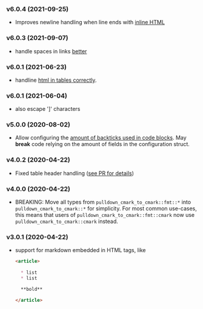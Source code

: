 ### v6.0.4 (2021-09-25)

* Improves newline handling when line ends with 
  [inline HTML](https://github.com/Byron/pulldown-cmark-to-cmark/issues/28)

### v6.0.3 (2021-09-07)

* handle spaces in links [better](https://github.com/Byron/pulldown-cmark-to-cmark/pull/27)

### v6.0.1 (2021-06-23)

* handline [html in tables correctly](https://github.com/Byron/pulldown-cmark-to-cmark/pull/26).

### v6.0.1 (2021-06-04)

* also escape ']' characters

### v5.0.0 (2020-08-02)

* Allow configuring the [amount of backticks used in code blocks](https://github.com/Byron/pulldown-cmark-to-cmark/pull/18). 
  May **break** code relying on the amount of fields in the configuration struct.

### v4.0.2 (2020-04-22)

* Fixed table header handling ([see PR for details](https://github.com/Byron/pulldown-cmark-to-cmark/pull/15))

### v4.0.0 (2020-04-22)

* BREAKING: Move all types from `pulldown_cmark_to_cmark::fmt::*` into `pulldown_cmark_to_cmark::*` for simplicity. 
  For most common use-cases, this means that users of `pulldown_cmark_to_cmark::fmt::cmark` now use `pulldown_cmark_to_cmark::cmark` instead.

### v3.0.1 (2020-04-22)

* support for markdown embedded in HTML tags, like

  ```markdown
  <article>
    
    * list
    * list

    **bold**

  </article>
  ```
